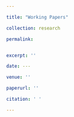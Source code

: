 ```yaml
---

title: "Working Papers"

collection: research

permalink:


excerpt: ''

date: ---

venue: ''

paperurl: ''

citation: ' '

---
```

